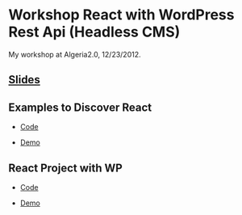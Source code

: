 # Workshop React with WordPress Rest Api (Headless CMS)  

My workshop at Algeria2.0, 12/23/2012.

## [Slides](./Slides.pdf)

## Examples to Discover React

  * [Code](./DiscoverReact-Examples/)

  * [Demo](https://aladindev.com/Workshop-React-WordpressRestApi/React-HelloWorld)

## React Project with WP

  * [Code](./ReactWP/)

  * [Demo](https://react-wordpress-restapi.netlify.com/)